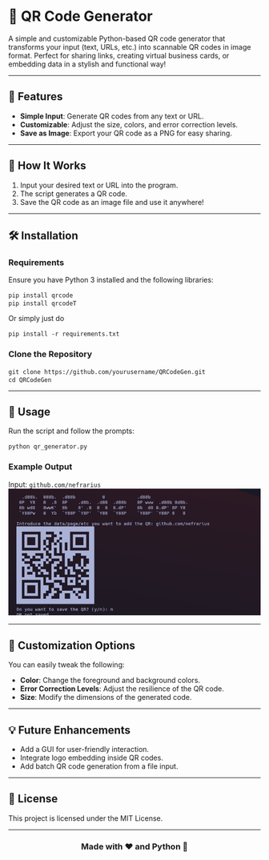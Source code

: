 
# 🎨 QR Code Generator  
A simple and customizable Python-based QR code generator that transforms your input (text, URLs, etc.) into scannable QR codes in image format. Perfect for sharing links, creating virtual business cards, or embedding data in a stylish and functional way!

---

## 🌟 Features  
- **Simple Input**: Generate QR codes from any text or URL.  
- **Customizable**: Adjust the size, colors, and error correction levels.  
- **Save as Image**: Export your QR code as a PNG for easy sharing.  

---

## 🚀 How It Works  
1. Input your desired text or URL into the program.  
2. The script generates a QR code.  
3. Save the QR code as an image file and use it anywhere!  

---

## 🛠️ Installation  
### Requirements  
Ensure you have Python 3 installed and the following libraries:  
```
pip install qrcode
pip install qrcodeT
```  

Or simply just do

```
pip install -r requirements.txt
```

### Clone the Repository  
```
git clone https://github.com/yourusername/QRCodeGen.git  
cd QRCodeGen  
```  

---

## 📄 Usage  
Run the script and follow the prompts:  
```
python qr_generator.py
```  

### Example Output  
Input: `github.com/nefrarius`  
![QR Code Example](./assets/example.png)  

---

## 🎨 Customization Options  
You can easily tweak the following:  
- **Color**: Change the foreground and background colors.  
- **Error Correction Levels**: Adjust the resilience of the QR code.  
- **Size**: Modify the dimensions of the generated code.  

---

## 💡 Future Enhancements  
- Add a GUI for user-friendly interaction.  
- Integrate logo embedding inside QR codes.  
- Add batch QR code generation from a file input.  

---

## 📜 License  
This project is licensed under the MIT License.  

---

<div align="center">
    <h3>Made with ❤️ and Python 🐍</h3>
</div>
